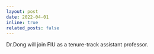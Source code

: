 ```yaml
---
layout: post
date: 2022-04-01
inline: true
related_posts: false
---
```


Dr.Dong will join FIU as a tenure-track assistant professor.
